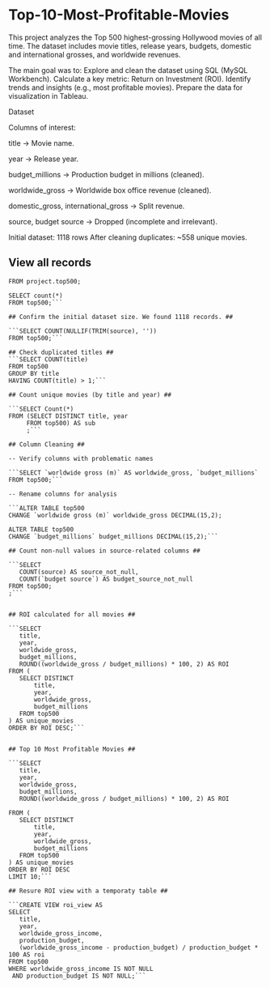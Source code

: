 # Top-10-Most-Profitable-Movies
This project analyzes the Top 500 highest-grossing Hollywood movies of all time. The dataset includes movie titles, release years, budgets, domestic and international grosses, and worldwide revenues.

The main goal was to:
Explore and clean the dataset using SQL (MySQL Workbench).
Calculate a key metric: Return on Investment (ROI).
Identify trends and insights (e.g., most profitable movies).
Prepare the data for visualization in Tableau.

Dataset

Columns of interest:

title → Movie name.

year → Release year.

budget_millions → Production budget in millions (cleaned).

worldwide_gross → Worldwide box office revenue (cleaned).

domestic_gross, international_gross → Split revenue.

source, budget source → Dropped (incomplete and irrelevant).

Initial dataset: 1118 rows
After cleaning duplicates: ~558 unique movies.

 ## View all records ##
 ```SELECT * 
FROM project.top500;

SELECT count(*)
FROM top500;```

## Confirm the initial dataset size. We found 1118 records. ## 

```SELECT COUNT(NULLIF(TRIM(source), ''))
FROM top500;```

## Check duplicated titles ##
```SELECT COUNT(title) 
FROM top500 
GROUP BY title 
HAVING COUNT(title) > 1;```

## Count unique movies (by title and year) ##

```SELECT Count(*)
FROM (SELECT DISTINCT title, year
	  FROM top500) AS sub
      ;```
      
## Column Cleaning ##

-- Verify columns with problematic names
      
```SELECT `worldwide gross (m)` AS worldwide_gross, `budget_millions`
FROM top500;```

-- Rename columns for analysis

```ALTER TABLE top500 
CHANGE `worldwide gross (m)` worldwide_gross DECIMAL(15,2);

ALTER TABLE top500 
CHANGE `budget_millions` budget_millions DECIMAL(15,2);```

## Count non-null values in source-related columns ##

```SELECT 
    COUNT(source) AS source_not_null,
    COUNT(`budget source`) AS budget_source_not_null
FROM top500;
;```


## ROI calculated for all movies ##

```SELECT
    title,
    year,
    worldwide_gross,
    budget_millions,
    ROUND((worldwide_gross / budget_millions) * 100, 2) AS ROI
FROM (
    SELECT DISTINCT
        title,
        year,
        worldwide_gross,
        budget_millions
    FROM top500
) AS unique_movies
ORDER BY ROI DESC;```


## Top 10 Most Profitable Movies ##

```SELECT
    title,
    year,
    worldwide_gross,
    budget_millions,
    ROUND((worldwide_gross / budget_millions) * 100, 2) AS ROI
    
FROM (
    SELECT DISTINCT
        title,
        year,
        worldwide_gross,
        budget_millions
    FROM top500
) AS unique_movies
ORDER BY ROI DESC
LIMIT 10;```

## Resure ROI view with a temporaty table ##

```CREATE VIEW roi_view AS
SELECT 
    title,
    year,
    worldwide_gross_income,
    production_budget,
    (worldwide_gross_income - production_budget) / production_budget * 100 AS roi
FROM top500
WHERE worldwide_gross_income IS NOT NULL 
  AND production_budget IS NOT NULL;```




